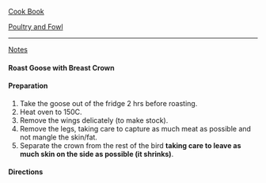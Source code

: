 [Cook Book](https://github.com/vmsmith/CookBook/blob/master/fowl_goose_roast_crown.md)  

[Poultry and Fowl](https://github.com/vmsmith/CookBook/blob/master/poultry_fowl.md)  

-----  

[Notes](https://github.com/vmsmith/CookBook/blob/master/notes.md)  

#### Roast Goose with Breast Crown  

#### Preparation  

1. Take the goose out of the fridge 2 hrs before roasting.  
2. Heat oven to 150C.  
3. Remove the wings delicately (to make stock).  
4. Remove the legs, taking care to capture as much meat as possible and not mangle the skin/fat.
5. Separate the crown from the rest of the bird **taking care to leave as much skin on the side as possible (it shrinks)**.  

#### Directions  

